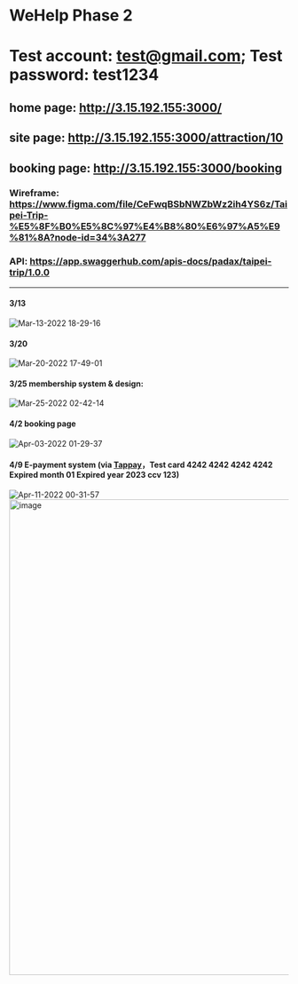 # WeHelp Phase 2

# Test account: test@gmail.com; Test password: test1234

## home page: http://3.15.192.155:3000/ <br/>
## site page: http://3.15.192.155:3000/attraction/10 <br/>
## booking page: http://3.15.192.155:3000/booking

### Wireframe: https://www.figma.com/file/CeFwqBSbNWZbWz2ih4YS6z/Taipei-Trip-%E5%8F%B0%E5%8C%97%E4%B8%80%E6%97%A5%E9%81%8A?node-id=34%3A277

### API: https://app.swaggerhub.com/apis-docs/padax/taipei-trip/1.0.0
------------------
#### 3/13
![Mar-13-2022 18-29-16](https://user-images.githubusercontent.com/90204593/158055417-a60b63b1-19a9-45bf-8ba2-b5fff6ecc812.gif)<br/>
#### 3/20
![Mar-20-2022 17-49-01](https://user-images.githubusercontent.com/90204593/159156869-d7c7a270-80a4-431c-976e-dca00cfd65be.gif)<br/>
#### 3/25 membership system & design:<br/>
![Mar-25-2022 02-42-14](https://user-images.githubusercontent.com/90204593/159988009-fef3ba91-fce1-4fc3-b08a-4fcef55eb54e.gif)<br/>
#### 4/2 booking page
![Apr-03-2022 01-29-37](https://user-images.githubusercontent.com/90204593/161394451-f9c81de2-9e2b-41f9-84e7-ca4df1bbec6e.gif)<br/>
#### 4/9 E-payment system (via [Tappay](https://www.tappaysdk.com/)，Test card 4242 4242 4242 4242 Expired month 01 Expired year 2023 ccv 123)
![Apr-11-2022 00-31-57](https://user-images.githubusercontent.com/90204593/162629776-54d4c8b7-c20c-42d5-a283-ba9f7d0c1b38.gif)
<img width="857" alt="image" src="https://user-images.githubusercontent.com/90204593/163326476-4a94ce74-dd3f-4c40-a1e8-3a7bf57b4db8.png">

